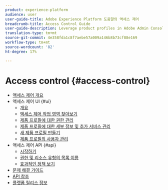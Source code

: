```yaml
---
product: experience-platform
audience: user
user-guide-title: Adobe Experience Platform 도움말의 액세스 제어
breadcrumb-title: Access Control Guide
user-guide-description: Leverage product profiles in Adobe Admin Console to link users with permissions and sandboxes.
translation-type: tm+mt
source-git-commit: 4e358fda1c8f7aebe57a009a146b8b73cf88e169
workflow-type: tm+mt
source-wordcount: '82'
ht-degree: 17%

---
```



# Access control {#access-control}

* [액세스 제어 개요](home.md)
* 액세스 제어 UI {#ui}
   * [개요](ui/overview.md)
   * [액세스 제어 작업 영역 찾아보기](ui/browse.md)
   * [제품 프로필에 대한 권한 관리](ui/permissions.md)
   * [제품 프로필에 대한 세부 정보 및 추가 서비스 관리](ui/details-and-services.md)
   * [새 제품 프로필 만들기](ui/create-profile.md)
   * [제품 프로필의 사용자 관리](ui/users.md)
* 액세스 제어 API {#api}
   * [시작하기](api/getting-started.md)
   * [권한 및 리소스 유형의 목록 이름](api/permissions-and-resource-types.md)
   * [효과적인 정책 보기](api/effective-policies.md)
* [문제 해결 가이드](troubleshooting-guide.md)
* [API 참조](https://www.adobe.io/apis/experienceplatform/home/api-reference.html#!acpdr/swagger-specs/access-control.yaml)
* [플랫폼 릴리스 정보](https://www.adobe.com/go/platform-release-notes-en)